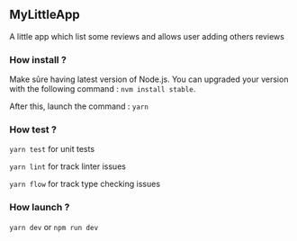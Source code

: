 ## MyLittleApp

A little app which list some reviews and allows user adding others reviews

### How install ?
Make sûre having latest version of Node.js. You can upgraded your version with the following command : `nvm install stable`.

After this, launch the command : `yarn`

### How test ?
`yarn test` for unit tests

`yarn lint` for track linter issues

`yarn flow` for track type checking issues

### How launch ?
`yarn dev` or `npm run dev`